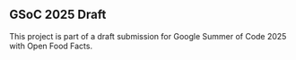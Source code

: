 ## GSoC 2025 Draft
This project is part of a draft submission for Google Summer of Code 2025 with Open Food Facts.
